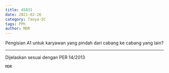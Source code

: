 ```yaml
---
title: 45831
date: 2021-02-26
category: Tanya-SC
tags: PPh
author: MDR
---
```


Pengisian A1 untuk karyawan yang pindah dari cabang ke cabang yang lain?

---

Dijelaskan sesuai dengan PER 14/2013

`MDR`
